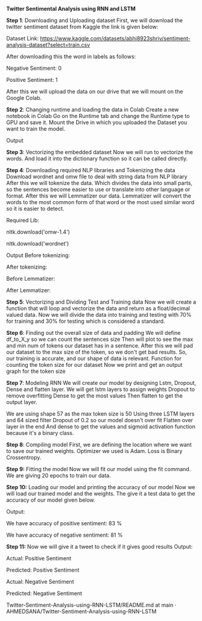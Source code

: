 **Twitter Sentimental Analysis using RNN and LSTM**

**Step 1**: Downloading and Uploading dataset
First, we will download the twitter sentiment dataset from Kaggle the link is given below:

Dataset Link: https://www.kaggle.com/datasets/abhi8923shriv/sentiment-analysis-dataset?select=train.csv

After downloading this the word in labels as follows:

Negative Sentiment: 0

Positive Sentiment: 1

After this we will upload the data on our drive that we will mount on the Google Colab.

**Step 2**: Changing runtime and loading the data in Colab
Create a new notebook in Colab
Go on the Runtime tab and change the Runtime type to GPU and save it. Mount the Drive in which you uploaded the Dataset you want to train the model.

Output



**Step 3**: Vectorizing the embedded dataset
Now we will run to vectorize the words.
And load it into the dictionary function so it can be called directly.

**Step 4**: Downloading required NLP libraries and Tokenizing the data
Download wordnet and omw file to deal with string data from NLP library After this we will tokenize the data. Which divides the data into small parts, so the sentences become easier to use or translate into other language or format. After this we will Lemmatizer our data. Lemmatizer will convert the words to the most common form of that word or the most used similar word so it is easier to detect.

Required Lib:

nltk.download('omw-1.4')

nltk.download('wordnet')

Output Before tokenizing:



After tokenizing:



Before Lemmatizer:



After Lemmatizer:



**Step 5**: Vectorizing and Dividing Test and Training data
Now we will create a function that will loop and vectorize the data and return as a float/decimal valued data. Now we will divide the data into training and testing with 70% for training and 30% for testing which is considered a standard.

**Step 6**: Finding out the overall size of data and padding
We will define df_to_X_y so we can count the sentences size Then will plot to see the max and min num of tokens our dataset has in a sentence.
After this we will pad our dataset to the max size of the token, so we don't get bad results. So, our training is accurate, and our shape of data is relevant.
Function for counting the token size for our dataset Now we print and get an output graph for the token size





**Step 7**: Modeling RNN
We will create our model by designing Lstm, Dropout, Dense and flatten layer. We will get lstm layers to assign weights Dropout to remove overfitting Dense to get the most values Then flatten to get the output layer.

We are using shape 57 as the max token size is 50 Using three LSTM layers and 64 sized filter Dropout of 0.2 so our model doesn't over fit Flatten over layer in the end And dense to get the values and sigmoid activation function because it's a binary class.



**Step 8**: Compiling model
First, we are defining the location where we want to save our trained weights.
Optimizer we used is Adam.
Loss is Binary Crossentropy.

**Step 9:** Fitting the model
Now we will fit our model using the fit command. We are giving 20 epochs to train our data.

**Step 10:** Loading our model and printing the accuracy of our model
Now we will load our trained model and the weights. The give it a test data to get the accuracy of our model given below.

Output:



We have accuracy of positive sentiment: 83 %

We have accuracy of negative sentiment: 81 %

**Step 11:** Now we will give it a tweet to check if it gives good results
Output:



Actual: Positive Sentiment

Predicted: Positive Sentiment



Actual: Negative Sentiment

Predicted: Negative Sentiment

Twitter-Sentiment-Analysis-using-RNN-LSTM/README.md at main · AHMEDSANA/Twitter-Sentiment-Analysis-using-RNN-LSTM


